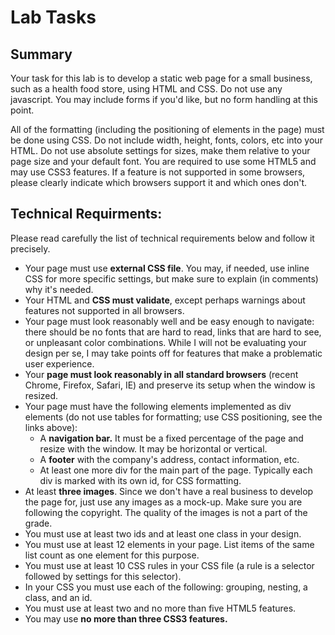 # Lab Tasks
## Summary
Your task for this lab is to develop a static web page for a small business, such as a health food store, using HTML and CSS. Do not use any javascript. You may include forms if you'd like, but no form handling at this point.

All of the formatting (including the positioning of elements in the page) must be done using CSS. Do not include width, height, fonts, colors, etc into your HTML. Do not use absolute settings for sizes, make them relative to your page size and your default font. You are required to use some HTML5 and may use CSS3 features. If a feature is not supported in some browsers, please clearly indicate which browsers support it and which ones don't. 

## Technical Requirments:
Please read carefully the list of technical requirements below and follow it precisely.

  - Your page must use **external CSS file**. You may, if needed, use inline CSS for more specific settings, but make sure to explain (in comments) why it's needed.
  - Your HTML and **CSS must validate**, except perhaps warnings about features not supported in all browsers.
  - Your page must look reasonably well and be easy enough to navigate: there should be no fonts that are hard to read, links that are hard to see, or unpleasant color combinations. While I will not be evaluating your design per se, I may take points off for features that make a problematic user experience.
  - Your **page must look reasonably in all standard browsers** (recent Chrome, Firefox, Safari, IE) and preserve its setup when the window is resized.
  - Your page must have the following elements implemented as div elements (do not use tables for formatting; use CSS positioning, see the links above):
    - A **navigation bar.** It must be a fixed percentage of the page and resize with the window. It may be horizontal or vertical.
    - A **footer** with the company's address, contact information, etc.
    - At least one more div for the main part of the page. Typically each div is marked with its own id, for CSS formatting. 
  - At least **three images**. Since we don't have a real business to develop the page for, just use any images as a mock-up. Make sure you are following the copyright. The quality of the images is not a part of the grade.
  - You must use at least two ids and at least one class in your design.
  - You must use at least 12 elements in your page. List items of the same list count as one element for this purpose.
  - You must use at least 10 CSS rules in your CSS file (a rule is a selector followed by settings for this selector).
  - In your CSS you must use each of the following: grouping, nesting, a class, and an id.
  - You must use at least two and no more than five HTML5 features.
  - You may use **no more than three CSS3 features.** 

